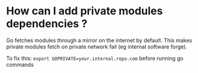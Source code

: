 # How can I add private modules dependencies ?

Go fetches modules through a mirror on the internet by default.
This makes private modules fetch on private network fail (eg internal software forge).

To fix this: `export GOPRIVATE=your.internal.repo.com` before running go commands
